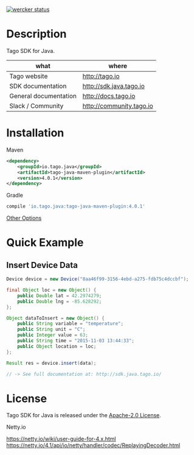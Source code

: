 [![wercker status](https://app.wercker.com/status/ce550090c4e12182442fb0af7ed7928b/s/master "wercker status")](https://app.wercker.com/project/byKey/ce550090c4e12182442fb0af7ed7928b)

# Description

Tago SDK for Java.

| what                  | where                    |
|-----------------------|--------------------------|
| Tago website          | http://tago.io           |
| SDK documentation     | http://sdk.java.tago.io    |
| General documentation | http://docs.tago.io      |
| Slack / Community     | http://community.tago.io |

# Installation

Maven
``` xml
<dependency>
    <groupId>io.tago.java</groupId>
    <artifactId>tago-java-maven-plugin</artifactId>
    <version>4.0.1</version>
</dependency>
```

Gradle
``` gradle
compile 'io.tago.java:tago-java-maven-plugin:4.0.1'
```

[Other Options](http://search.maven.org/#artifactdetails%7Cio.tago.java%7Ctago-java-maven-plugin%7C4.0.1%7Cjar)


# Quick Example
## Insert Device Data
``` java
Device device = new Device("8aa46f99-3156-4ebd-a275-fdb75c4dccbf");

final Object loc = new Object() {
    public Double lat = 42.2974279;
    public Double lng = -85.628292;
};

Object dataToInsert = new Object() {
    public String variable = "temperature";
    public String unit = "C";
    public Integer value = 63;
    public String time = "2015-11-03 13:44:33";
    public Object location = loc;
};

Result res = device.insert(data);

// -> See full documentation at: http://sdk.java.tago.io/
```

# License

Tago SDK for Java is released under the [Apache-2.0 License](https://github.com/tago-io/tago-sdk-java/blob/master/LICENSE.md).



Netty.io

https://netty.io/wiki/user-guide-for-4.x.html
https://netty.io/4.1/api/io/netty/handler/codec/ReplayingDecoder.html
